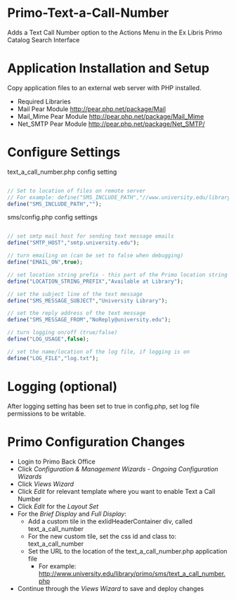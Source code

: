 Primo-Text-a-Call-Number
========================

Adds a Text Call Number option to the Actions Menu in the Ex Libris Primo Catalog Search Interface


# Application Installation and Setup
Copy application files to an external web server with PHP installed.

- Required Libraries
 -  Mail Pear Module http://pear.php.net/package/Mail
 -  Mail_Mime Pear Module http://pear.php.net/package/Mail_Mime
 -  Net_SMTP Pear Module http://pear.php.net/package/Net_SMTP/

# Configure Settings

text_a_call_number.php config setting

```php

// Set to location of files on remote server
// For example: define("SMS_INCLUDE_PATH","//www.university.edu/library/primo/sms");
define("SMS_INCLUDE_PATH","");

```

sms/config.php config settings

```php

// set smtp mail host for sending text message emails
define("SMTP_HOST","smtp.university.edu");

// turn emailing on (can be set to false when debugging)
define("EMAIL_ON",true);

// set location string prefix - this part of the Primo location string will be removed to shorten the text message
define("LOCATION_STRING_PREFIX","Available at Library");

// set the subject line of the text message
define("SMS_MESSAGE_SUBJECT","University Library");

// set the reply address of the text message
define("SMS_MESSAGE_FROM","NoReply@university.edu");

// turn logging on/off (true/false)
define("LOG_USAGE",false);

// set the name/location of the log file, if logging is on
define("LOG_FILE","log.txt");

```

# Logging (optional)

After logging setting has been set to true in config.php, set log file permissions to be writable.

# Primo Configuration Changes

- Login to Primo Back Office
- Click *Configuration & Management Wizards* - *Ongoing Configuration Wizards*
- Click *Views Wizard*
- Click *Edit* for relevant template where you want to enable Text a Call Number
- Click *Edit* for the *Layout Set*
- For the *Brief Display* and *Full Display*:
  - Add a custom tile in the exlidHeaderContainer div, called text_a_call_number
  - For the new custom tile, set the css id and class to: text_a_call_number
  - Set the URL to the location of the text_a_call_number.php application file
    - For example: http://www.university.edu/library/primo/sms/text_a_call_number.php
- Continue through the *Views Wizard* to save and deploy changes

